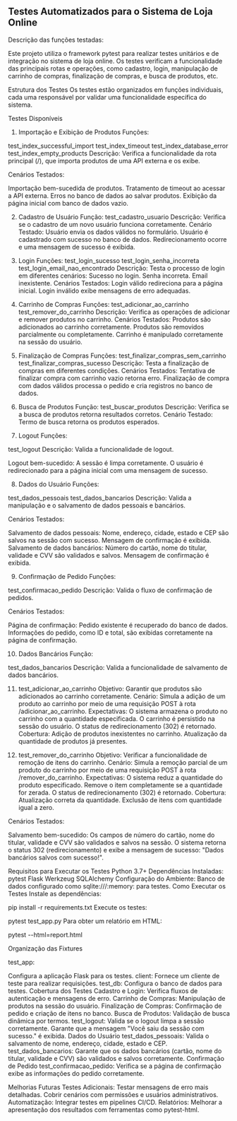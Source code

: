 
## Testes Automatizados para o Sistema de Loja Online ##
Descrição das funções testadas:

Este projeto utiliza o framework pytest para realizar testes unitários e de integração no sistema de loja online. Os testes verificam a funcionalidade das principais rotas e operações, como cadastro, login, manipulação de carrinho de compras, finalização de compras, e busca de produtos, etc.

Estrutura dos Testes
Os testes estão organizados em funções individuais, cada uma responsável por validar uma funcionalidade específica do sistema.

Testes Disponíveis

1. Importação e Exibição de Produtos
Funções:

test_index_successful_import
test_index_timeout
test_index_database_error
test_index_empty_products
Descrição: Verifica a funcionalidade da rota principal (/), que importa produtos de uma API externa e os exibe.

Cenários Testados:

Importação bem-sucedida de produtos.
Tratamento de timeout ao acessar a API externa.
Erros no banco de dados ao salvar produtos.
Exibição da página inicial com banco de dados vazio.

2. Cadastro de Usuário
Função: test_cadastro_usuario
Descrição: Verifica se o cadastro de um novo usuário funciona corretamente.
Cenário Testado:
Usuário envia os dados válidos no formulário.
Usuário é cadastrado com sucesso no banco de dados.
Redirecionamento ocorre e uma mensagem de sucesso é exibida.

3. Login
Funções:
test_login_sucesso
test_login_senha_incorreta
test_login_email_nao_encontrado
Descrição:
Testa o processo de login em diferentes cenários:
Sucesso no login.
Senha incorreta.
Email inexistente.
Cenários Testados:
Login válido redireciona para a página inicial.
Login inválido exibe mensagens de erro adequadas.

4. Carrinho de Compras
Funções:
test_adicionar_ao_carrinho
test_remover_do_carrinho
Descrição:
Verifica as operações de adicionar e remover produtos no carrinho.
Cenários Testados:
Produtos são adicionados ao carrinho corretamente.
Produtos são removidos parcialmente ou completamente.
Carrinho é manipulado corretamente na sessão do usuário.

5. Finalização de Compras
Funções:
test_finalizar_compras_sem_carrinho
test_finalizar_compras_sucesso
Descrição:
Testa a finalização de compras em diferentes condições.
Cenários Testados:
Tentativa de finalizar compra com carrinho vazio retorna erro.
Finalização de compra com dados válidos processa o pedido e cria registros no banco de dados.

6. Busca de Produtos
Função: test_buscar_produtos
Descrição: Verifica se a busca de produtos retorna resultados corretos.
Cenário Testado:
Termo de busca retorna os produtos esperados.


7. Logout
Funções:

test_logout
Descrição: Valida a funcionalidade de logout.

Logout bem-sucedido:
A sessão é limpa corretamente.
O usuário é redirecionado para a página inicial com uma mensagem de sucesso.

8. Dados do Usuário
Funções:

test_dados_pessoais
test_dados_bancarios
Descrição: Valida a manipulação e o salvamento de dados pessoais e bancários.

Cenários Testados:

Salvamento de dados pessoais:
Nome, endereço, cidade, estado e CEP são salvos na sessão com sucesso.
Mensagem de confirmação é exibida.
Salvamento de dados bancários:
Número do cartão, nome do titular, validade e CVV são validados e salvos.
Mensagem de confirmação é exibida.

9. Confirmação de Pedido
Funções:

test_confirmacao_pedido
Descrição: Valida o fluxo de confirmação de pedidos.

Cenários Testados:

Página de confirmação:
Pedido existente é recuperado do banco de dados.
Informações do pedido, como ID e total, são exibidas corretamente na página de confirmação.

10. Dados Bancários
Função:

test_dados_bancarios
Descrição: Valida a funcionalidade de salvamento de dados bancários.

11. test_adicionar_ao_carrinho
Objetivo: Garantir que produtos são adicionados ao carrinho corretamente.
Cenário: Simula a adição de um produto ao carrinho por meio de uma requisição POST à rota /adicionar_ao_carrinho.
Expectativas:
O sistema armazena o produto no carrinho com a quantidade especificada.
O carrinho é persistido na sessão do usuário.
O status de redirecionamento (302) é retornado.
Cobertura:
Adição de produtos inexistentes no carrinho.
Atualização da quantidade de produtos já presentes.

12. test_remover_do_carrinho
Objetivo: Verificar a funcionalidade de remoção de itens do carrinho.
Cenário: Simula a remoção parcial de um produto do carrinho por meio de uma requisição POST à rota /remover_do_carrinho.
Expectativas:
O sistema reduz a quantidade do produto especificado.
Remove o item completamente se a quantidade for zerada.
O status de redirecionamento (302) é retornado.
Cobertura:
Atualização correta da quantidade.
Exclusão de itens com quantidade igual a zero.


Cenários Testados:

Salvamento bem-sucedido:
Os campos de número do cartão, nome do titular, validade e CVV são validados e salvos na sessão.
O sistema retorna o status 302 (redirecionamento) e exibe a mensagem de sucesso: "Dados bancários salvos com sucesso!".

Requisitos para Executar os Testes
Python 3.7+
Dependências Instaladas:
pytest
Flask
Werkzeug
SQLAlchemy
Configuração do Ambiente:
Banco de dados configurado como sqlite:///:memory: para testes.
Como Executar os Testes
Instale as dependências:

pip install -r requirements.txt
Execute os testes:

pytest test_app.py
Para obter um relatório em HTML:

pytest --html=report.html

Organização das Fixtures

test_app:

Configura a aplicação Flask para os testes.
client:
Fornece um cliente de teste para realizar requisições.
test_db:
Configura o banco de dados para testes.
Cobertura dos Testes
Cadastro e Login:
Verifica fluxos de autenticação e mensagens de erro.
Carrinho de Compras:
Manipulação de produtos na sessão do usuário.
Finalização de Compras:
Confirmação de pedido e criação de itens no banco.
Busca de Produtos:
Validação de busca dinâmica por termos.
test_logout:
Valida se o logout limpa a sessão corretamente.
Garante que a mensagem "Você saiu da sessão com sucesso." é exibida.
Dados do Usuário
test_dados_pessoais:
Valida o salvamento de nome, endereço, cidade, estado e CEP.
test_dados_bancarios:
Garante que os dados bancários (cartão, nome do titular, validade e CVV) são validados e salvos corretamente.
Confirmação de Pedido
test_confirmacao_pedido:
Verifica se a página de confirmação exibe as informações do pedido corretamente.

Melhorias Futuras
Testes Adicionais:
Testar mensagens de erro mais detalhadas.
Cobrir cenários com permissões e usuários administrativos.
Automatização:
Integrar testes em pipelines CI/CD.
Relatórios:
Melhorar a apresentação dos resultados com ferramentas como pytest-html.